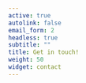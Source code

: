 ```yaml
---
active: true
autolink: false
email_form: 2
headless: true
subtitle: ""
title: Get in touch!
weight: 50
widget: contact
---
```


